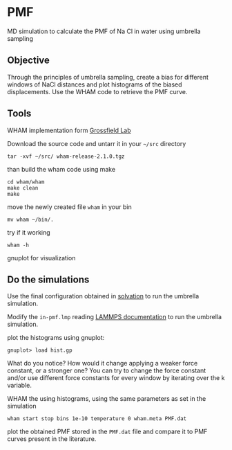 # PMF

MD simulation to calculate the PMF of Na Cl in water using umbrella sampling


## Objective

Through the principles of umbrella sampling, create a bias for different windows of NaCl distances and plot histograms of the biased displacements. Use the WHAM code to retrieve the PMF curve.

## Tools

WHAM implementation form [Grossfield Lab](http://membrane.urmc.rochester.edu/?page_id=126)

Download the source code and untarr it in your `~/src` directory

    tar -xvf ~/src/ wham-release-2.1.0.tgz

than build the wham code using make 

    cd wham/wham
    make clean
    make

move the newly created file `wham` in your bin

    mv wham ~/bin/.
    
try if it working

    wham -h

gnuplot for visualization

## Do the simulations

Use the final configuration obtained in [solvation](\solvation) to run the umbrella simulation.

Modify the `in-pmf.lmp` reading [LAMMPS documentation](https://docs.lammps.org/Manual.html) to run the umbrella simulation.

plot the histograms using gnuplot:
    
    gnuplot> load hist.gp

What do you notice? How would it change applying a weaker force constant, or a stronger one? 
You can try to change the force constant and/or use different force constants for every window by iterating over the k variable.

WHAM the using histograms, using the same parameters as set in the simulation

    wham start stop bins 1e-10 temperature 0 wham.meta PMF.dat

plot the obtained PMF stored in the `PMF.dat` file and compare it to PMF curves present in the literature.

